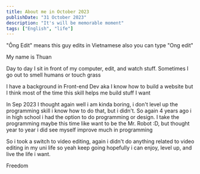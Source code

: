 ```yaml
---
title: About me in October 2023
publishDate: "31 October 2023"
description: "It's will be memorable moment"
tags: ["English", "life"]
---
```


"Ông Edit" means this guy edits in Vietnamese also you can type "Ong edit"

My name is Thuan

Day to day I sit in front of my computer, edit, and watch stuff. Sometimes I go out to smell humans or touch grass

I have a background in Front-end Dev aka I know how to build a website but I think most of the time this skill helps me build stuff I want

In Sep 2023 I thought again well i am kinda boring, i don't level up the programming skill i know how to do that, but i didn't. So again 4 years ago i in high school i had the option to do programming or design. I take the programming maybe this time like want to be the Mr. Robot :D, but thought year to year i did see myself improve much in programming

So i took a switch to video editing, again i didn't do anything related to video editing in my uni life so yeah keep going hopefully i can enjoy, level up, and live the life i want.

Freedom
